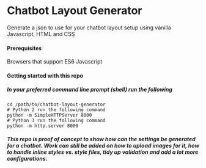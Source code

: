 # Chatbot Layout Generator

Generate a json to use for your chatbot layout setup using vanilla Javascript, HTML and CSS

#### Prerequisites
Browsers that support ES6 Javascript

#### Getting started with this repo
##### In your preferred command line prompt (shell) run the following
```
cd /path/to/chatbot-layout-generator
# Python 2 run the following command
python -m SimpleHTTPServer 8000
# Python 3 run the following command
python -m http.server 8000
```
##### This repo is proof of concept to show how can the settings be generated for a chatbot. Work can still be added on how to upload images for it, how to handle inline styles vs. style files, tidy up validation and add a lot more configurations.